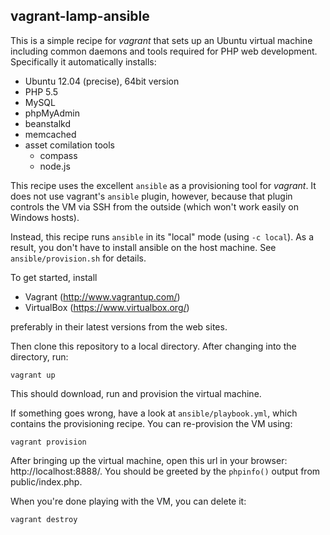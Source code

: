 vagrant-lamp-ansible
----------------------

This is a simple recipe for *vagrant* that sets up an Ubuntu virtual machine including common daemons and tools required for PHP web development. Specifically it automatically installs:

- Ubuntu 12.04 (precise), 64bit version
- PHP 5.5
- MySQL
- phpMyAdmin
- beanstalkd
- memcached
- asset comilation tools
    - compass
    - node.js

This recipe uses the excellent `ansible` as a provisioning tool for *vagrant*. It does not use vagrant's `ansible` plugin, however, because that plugin controls the VM via SSH from the outside (which won't work easily on Windows hosts).

Instead, this recipe runs `ansible` in its "local" mode (using `-c local`). As a result, you don't have to install ansible on the host machine. See `ansible/provision.sh` for details.

To get started, install

- Vagrant (http://www.vagrantup.com/)
- VirtualBox (https://www.virtualbox.org/)

preferably in their latest versions from the web sites.

Then clone this repository to a local directory. After changing into the directory, run:

    vagrant up

This should download, run and provision the virtual machine.

If something goes wrong, have a look at `ansible/playbook.yml`, which contains the provisioning recipe. You can re-provision the VM using:

    vagrant provision

After bringing up the virtual machine, open this url in your browser: http://localhost:8888/. You should be greeted by the `phpinfo()` output from public/index.php.

When you're done playing with the VM, you can delete it:

    vagrant destroy
